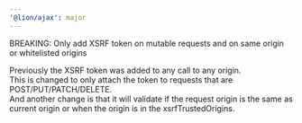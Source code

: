 ```yaml
---
'@lion/ajax': major
---
```


BREAKING: Only add XSRF token on mutable requests and on same origin or whitelisted origins

Previously the XSRF token was added to any call to any origin.  
This is changed to only attach the token to requests that are POST/PUT/PATCH/DELETE.  
And another change is that it will validate if the request origin is the same as current origin or when the origin is in the xsrfTrustedOrigins.
